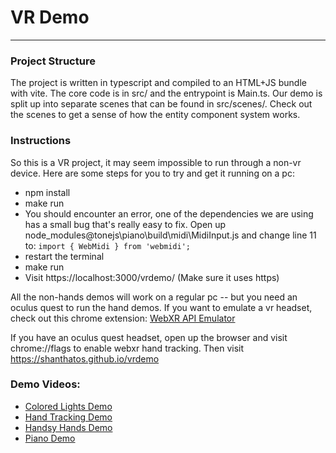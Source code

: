 
# VR Demo 
___

### Project Structure
The project is written in typescript and compiled to an HTML+JS bundle with vite. The core code is in src/ and the entrypoint is Main.ts. Our demo is split up into separate scenes that can be found in src/scenes/. Check out the scenes to get a sense of how the entity component system works. 

### Instructions
So this is a VR project, it may seem impossible to run through a non-vr device. Here are some steps for you to try and get it running on a pc: 
- npm install
- make run
- You should encounter an error, one of the dependencies we are using has a small bug that's really easy to fix. Open up node_modules\@tonejs\piano\build\midi\MidiInput.js and change line 11 to: 
    ```import { WebMidi } from 'webmidi';```
- restart the terminal
- make run
- Visit https://localhost:3000/vrdemo/ (Make sure it uses https)


All the non-hands demos will work on a regular pc -- but you need an oculus quest to run the hand demos. 
If you want to emulate a vr headset, check out this chrome extension: [WebXR API Emulator](https://chrome.google.com/webstore/detail/webxr-api-emulator/mjddjgeghkdijejnciaefnkjmkafnnje?hl=en)

If you have an oculus quest headset, open up the browser and visit chrome://flags to enable webxr hand tracking. Then visit https://shanthatos.github.io/vrdemo


### Demo Videos:
- [Colored Lights Demo](https://youtu.be/YE8loNGMinc)
- [Hand Tracking Demo](https://youtu.be/HP4NSQZV_FA)
- [Handsy Hands Demo](https://youtu.be/fEodmbYcrYc)
- [Piano Demo](https://youtu.be/Fx9BF3J9ffk)